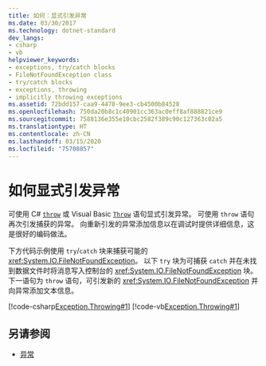 ```yaml
---
title: 如何：显式引发异常
ms.date: 03/30/2017
ms.technology: dotnet-standard
dev_langs:
- csharp
- vb
helpviewer_keywords:
- exceptions, try/catch blocks
- FileNotFoundException class
- try/catch blocks
- exceptions, throwing
- implicitly throwing exceptions
ms.assetid: 72bdd157-caa9-4478-9ee3-cb4500b84528
ms.openlocfilehash: 750da20b8c1c40901cc363ac0eff8af888821ce9
ms.sourcegitcommit: 7588136e355e10cbc2582f389c90c127363c02a5
ms.translationtype: HT
ms.contentlocale: zh-CN
ms.lasthandoff: 03/15/2020
ms.locfileid: "75708857"
---
```

# <a name="how-to-explicitly-throw-exceptions"></a>如何显式引发异常

可使用 C# [`throw`](../../csharp/language-reference/keywords/throw.md) 或 Visual Basic [`Throw`](../../visual-basic/language-reference/statements/throw-statement.md) 语句显式引发异常。 可使用 `throw` 语句再次引发捕获的异常。 向重新引发的异常添加信息以在调试时提供详细信息，这是很好的编码做法。

下方代码示例使用 `try`/`catch` 块来捕获可能的 <xref:System.IO.FileNotFoundException>。 以下 `try` 块为可捕获 `catch` 并在未找到数据文件时将消息写入控制台的 <xref:System.IO.FileNotFoundException> 块。 下一语句为 `throw` 语句，可引发新的 <xref:System.IO.FileNotFoundException> 并向异常添加文本信息。

[!code-csharp[Exception.Throwing#1](~/samples/snippets/csharp/VS_Snippets_CLR/Exception.Throwing/CS/throw.cs#1)]
[!code-vb[Exception.Throwing#1](~/samples/snippets/visualbasic/VS_Snippets_CLR/Exception.Throwing/VB/throw.vb#1)]  

## <a name="see-also"></a>另请参阅

- [异常](index.md)
